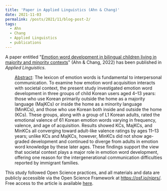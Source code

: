 ```yaml
---
title: 'Paper in Applied Linguistics (Ahn & Chang)'
date: 2021-11-03
permalink: /posts/2021/11/blog-post-2/
tags:
  - Ahn
  - Chang
  - Applied Linguistics
  - publications
---
```


A paper entitled "<a href="https://doi.org/10.1093/applin/amab071" target="_blank" rel="noopener noreferrer"><span class="s1">Emotion word development in bilingual children living in majority and minority contexts</span></a>" (Ahn &amp; Chang, 2022) has been published in <i>Applied Linguistics</i>.
<p style="padding-left: 30px;"><span style="text-decoration: underline;">Abstract</span>: The lexicon of emotion words is fundamental to interpersonal communication. To examine how emotion word acquisition interacts with societal context, the present study investigated emotion word development in three groups of child Korean users aged 4–13 years: those who use Korean primarily outside the home as a majority language (MajKCs) or inside the home as a minority language (MinKCs), and those who use Korean both inside and outside the home (KCs). These groups, along with a group of L1 Korean adults, rated the emotional valence of 61 Korean emotion words varying in frequency, valence, and age of acquisition. Results showed KCs, MajKCs, and MinKCs all converging toward adult-like valence ratings by ages 11–13 years; unlike KCs and MajKCs, however, MinKCs did not show age-graded development and continued to diverge from adults in emotion word knowledge by these later ages. These findings support the view that societal context plays a major role in emotion word development, offering one reason for the intergenerational communication difficulties reported by immigrant families.</p>
This study followed Open Science practices, and all materials and data are publicly accessible via the Open Science Framework at <a href="https://osf.io/njprs/" target="_blank" rel="noopener noreferrer">https://osf.io/njprs/</a>. Free access to the article is available <a href="https://academic.oup.com/applij/advance-article/doi/10.1093/applin/amab071/6420374?guestAccessKey=4fbc4184-0270-46ce-a242-b078ee5efe30" target="_blank" rel="noopener noreferrer">here</a>.

